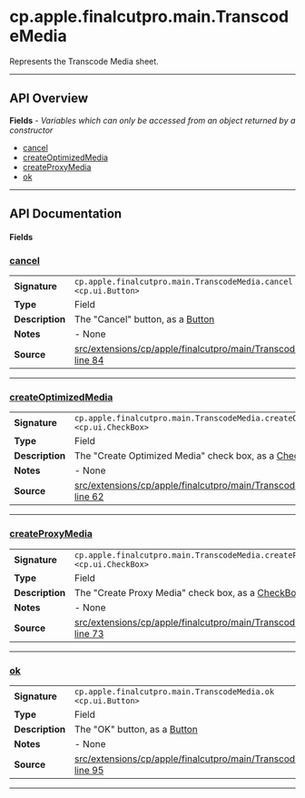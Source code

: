 # cp.apple.finalcutpro.main.TranscodeMedia

Represents the Transcode Media sheet.

---

## API Overview
**Fields** - _Variables which can only be accessed from an object returned by a constructor_
 * [cancel](#cancel)
 * [createOptimizedMedia](#createoptimizedmedia)
 * [createProxyMedia](#createproxymedia)
 * [ok](#ok)


---

## API Documentation

#### Fields


### [cancel](#cancel)

|                                             |                                                                                     |
| --------------------------------------------|-------------------------------------------------------------------------------------|
| **Signature**                               | `cp.apple.finalcutpro.main.TranscodeMedia.cancel <cp.ui.Button>`                                                                    |
| **Type**                                    | Field                                                                     |
| **Description**                             | The "Cancel" button, as a [Button](cp.ui.Button.md)                                                                     |
| **Notes**                                   | - None |
| **Source**                                  | [src/extensions/cp/apple/finalcutpro/main/TranscodeMedia.lua line 84](https://github.com/CommandPost/CommandPost/blob/develop/src/extensions/cp/apple/finalcutpro/main/TranscodeMedia.lua#L84) |

---


### [createOptimizedMedia](#createoptimizedmedia)

|                                             |                                                                                     |
| --------------------------------------------|-------------------------------------------------------------------------------------|
| **Signature**                               | `cp.apple.finalcutpro.main.TranscodeMedia.createOptimizedMedia <cp.ui.CheckBox>`                                                                    |
| **Type**                                    | Field                                                                     |
| **Description**                             | The "Create Optimized Media" check box, as a [CheckBox](cp.ui.CheckBox.md)                                                                     |
| **Notes**                                   | - None |
| **Source**                                  | [src/extensions/cp/apple/finalcutpro/main/TranscodeMedia.lua line 62](https://github.com/CommandPost/CommandPost/blob/develop/src/extensions/cp/apple/finalcutpro/main/TranscodeMedia.lua#L62) |

---


### [createProxyMedia](#createproxymedia)

|                                             |                                                                                     |
| --------------------------------------------|-------------------------------------------------------------------------------------|
| **Signature**                               | `cp.apple.finalcutpro.main.TranscodeMedia.createProxyMedia <cp.ui.CheckBox>`                                                                    |
| **Type**                                    | Field                                                                     |
| **Description**                             | The "Create Proxy Media" check box, as a [CheckBox](cp.ui.CheckBox.md)                                                                     |
| **Notes**                                   | - None |
| **Source**                                  | [src/extensions/cp/apple/finalcutpro/main/TranscodeMedia.lua line 73](https://github.com/CommandPost/CommandPost/blob/develop/src/extensions/cp/apple/finalcutpro/main/TranscodeMedia.lua#L73) |

---


### [ok](#ok)

|                                             |                                                                                     |
| --------------------------------------------|-------------------------------------------------------------------------------------|
| **Signature**                               | `cp.apple.finalcutpro.main.TranscodeMedia.ok <cp.ui.Button>`                                                                    |
| **Type**                                    | Field                                                                     |
| **Description**                             | The "OK" button, as a [Button](cp.ui.Button.md)                                                                     |
| **Notes**                                   | - None |
| **Source**                                  | [src/extensions/cp/apple/finalcutpro/main/TranscodeMedia.lua line 95](https://github.com/CommandPost/CommandPost/blob/develop/src/extensions/cp/apple/finalcutpro/main/TranscodeMedia.lua#L95) |

---

